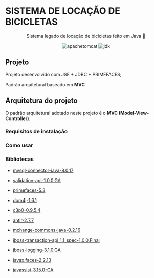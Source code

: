 # SISTEMA DE LOCAÇÃO DE BICICLETAS

<p align="center">Sistema legado de locação de bicicletas feito em Java 🚀</p>

<div align="center">

![apachetomcat](https://img.shields.io/badge/-apache%20tomcat%20v8.0-yellowgreen)
![jdk](https://img.shields.io/badge/-JDK%201.8-green)
</div>

## Projeto
Projeto desenvolvido com JSF + JDBC + PRIMEFACES;

Padrão arquitetural baseado em **MVC**
	
## Arquitetura do projeto
O padrão arquitetural adotado neste projeto é o **MVC (Model-View-Controller)**. 

### Requisitos de instalação

### Como usar
	
### Bibliotecas
* [mysql-connector-java-8.0.17](https://mvnrepository.com/artifact/mysql/mysql-connector-java/8.0.17)

* [validation-api-1.0.0.GA](https://mvnrepository.com/artifact/javax.validation/validation-api/1.0.0.GA)

* [primefaces-5.3](https://mvnrepository.com/artifact/org.primefaces/primefaces/5.3)

* [dom4j-1.6.1](https://mvnrepository.com/artifact/dom4j/dom4j/1.6.1)

* [c3p0-0.9.5.4](https://mvnrepository.com/artifact/com.mchange/c3p0/0.9.5.4)

* [antlr-2.7.7](https://mvnrepository.com/artifact/antlr/antlr/2.7.7)

* [mchange-commons-java-0.2.16](https://mvnrepository.com/artifact/com.mchange/mchange-commons-java/0.2.16)

* [jboss-transaction-api_1.1_spec-1.0.0.Final](https://mvnrepository.com/artifact/org.jboss.spec.javax.transaction/jboss-transaction-api_1.1_spec/1.0.0.Final)

* [jboss-logging-3.1.0.GA](https://mvnrepository.com/artifact/org.jboss.logging/jboss-logging/3.1.0.GA)

* [javax.faces-2.2.13](https://mvnrepository.com/artifact/org.glassfish/javax.faces/2.2.13)

* [javassist-3.15.0-GA](https://mvnrepository.com/artifact/org.javassist/javassist/3.15.0-GA)
